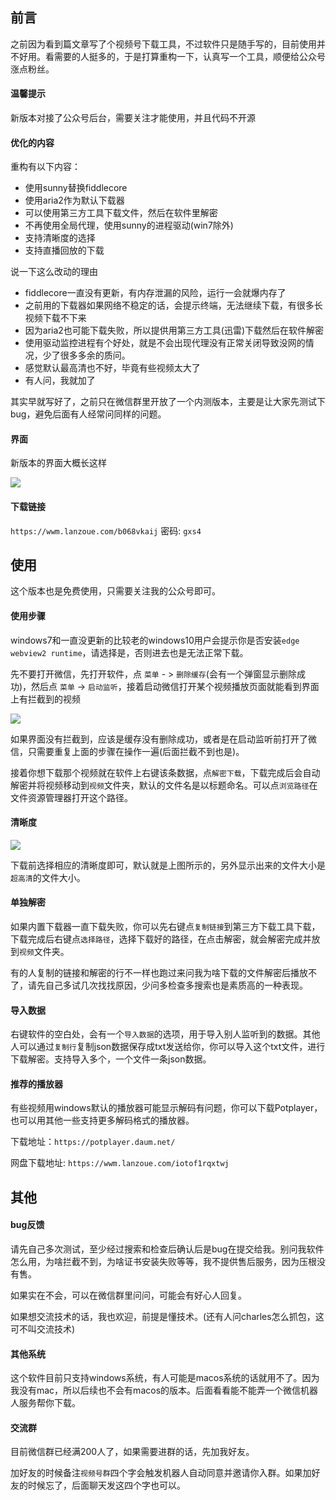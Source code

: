 ## 前言

之前因为看到篇文章写了个视频号下载工具，不过软件只是随手写的，目前使用并不好用。看需要的人挺多的，于是打算重构一下，认真写一个工具，顺便给公众号涨点粉丝。

#### 温馨提示

新版本对接了公众号后台，需要关注才能使用，并且代码不开源

#### 优化的内容

重构有以下内容：

- 使用sunny替换fiddlecore
- 使用aria2作为默认下载器
- 可以使用第三方工具下载文件，然后在软件里解密
- 不再使用全局代理，使用sunny的进程驱动(win7除外)
- 支持清晰度的选择
- 支持直播回放的下载

说一下这么改动的理由

- fiddlecore一直没有更新，有内存泄漏的风险，运行一会就爆内存了
- 之前用的下载器如果网络不稳定的话，会提示终端，无法继续下载，有很多长视频下载不下来
- 因为aria2也可能下载失败，所以提供用第三方工具(迅雷)下载然后在软件解密
- 使用驱动监控进程有个好处，就是不会出现代理没有正常关闭导致没网的情况，少了很多多余的质问。
- 感觉默认最高清也不好，毕竟有些视频太大了
- 有人问，我就加了

其实早就写好了，之前只在微信群里开放了一个内测版本，主要是让大家先测试下bug，避免后面有人经常问同样的问题。

#### 界面

新版本的界面大概长这样

![](http://cdn.ikanade.cn/20240317220744.png)


#### 下载链接

`https://wwm.lanzoue.com/b068vkaij` 密码: `gxs4`

## 使用

这个版本也是免费使用，只需要关注我的公众号即可。

#### 使用步骤

windows7和一直没更新的比较老的windows10用户会提示你是否安装`edge webview2 runtime`，请选择是，否则进去也是无法正常下载。


先不要打开微信，先打开软件，点 `菜单` - > `删除缓存`(会有一个弹窗显示删除成功)，然后点 `菜单` -> `启动监听`，接着启动微信打开某个视频播放页面就能看到界面上有拦截到的视频

![](http://cdn.ikanade.cn/1710683241402.jpg)


如果界面没有拦截到，应该是缓存没有删除成功，或者是在启动监听前打开了微信，只需要重复上面的步骤在操作一遍(后面拦截不到也是)。

接着你想下载那个视频就在软件上右键该条数据，点`解密下载`，下载完成后会自动解密并将视频移动到`视频`文件夹，默认的文件名是以标题命名。可以点`浏览路径`在文件资源管理器打开这个路径。

#### 清晰度

![](http://cdn.ikanade.cn/20240317215354.png)

下载前选择相应的清晰度即可，默认就是上图所示的，另外显示出来的文件大小是`超高清`的文件大小。

#### 单独解密

如果内置下载器一直下载失败，你可以先右键点`复制链接`到第三方下载工具下载，下载完成后右键点`选择路径`，选择下载好的路径，在点击解密，就会解密完成并放到`视频`文件夹。

有的人复制的链接和解密的行不一样也跑过来问我为啥下载的文件解密后播放不了，请先自己多试几次找找原因，少问多检查多搜索也是素质高的一种表现。

#### 导入数据

右键软件的空白处，会有一个`导入数据`的选项，用于导入别人监听到的数据。其他人可以通过`复制行`复制json数据保存成txt发送给你，你可以导入这个txt文件，进行下载解密。支持导入多个，一个文件一条json数据。

#### 推荐的播放器

有些视频用windows默认的播放器可能显示解码有问题，你可以下载Potplayer，也可以用其他一些支持更多解码格式的播放器。

下载地址：`https://potplayer.daum.net/`

网盘下载地址: `https://wwm.lanzoue.com/iotof1rqxtwj`


## 其他

#### bug反馈

请先自己多次测试，至少经过搜索和检查后确认后是bug在提交给我。别问我软件怎么用，为啥拦截不到，为啥证书安装失败等等，我不提供售后服务，因为压根没有售。

如果实在不会，可以在微信群里问问，可能会有好心人回复。

如果想交流技术的话，我也欢迎，前提是懂技术。(还有人问charles怎么抓包，这可不叫交流技术)

#### 其他系统

这个软件目前只支持windows系统，有人可能是macos系统的话就用不了。因为我没有mac，所以后续也不会有macos的版本。后面看看能不能弄一个微信机器人服务帮你下载。

#### 交流群

目前微信群已经满200人了，如果需要进群的话，先加我好友。

加好友的时候备注`视频号群`四个字会触发机器人自动同意并邀请你入群。如果加好友的时候忘了，后面聊天发这四个字也可以。


